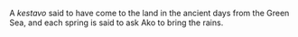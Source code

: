 A *kestavo* said to have come to the land in the ancient days from the Green Sea, and each spring is said to ask Ako to bring the rains.